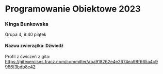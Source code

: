 # Programowanie Obiektowe 2023
### Kinga Bunkowska
Grupa 4, 9:40 piątek 
#### Nazwa zwierzątka: Dźwiedź
Profil z ćwiczeń z gita: https://gitexercises.fracz.com/committer/aba918262e4e2674ea98f665a4c9986f3bdb8e42




